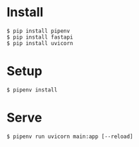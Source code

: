 # Install
```
$ pip install pipenv
$ pip install fastapi
$ pip install uvicorn
```

# Setup
```
$ pipenv install
```

# Serve
```
$ pipenv run uvicorn main:app [--reload]
```
